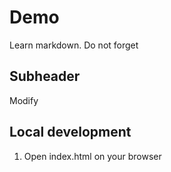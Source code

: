 # Demo

Learn markdown. Do not forget

## Subheader

Modify

## Local development

1. Open index.html on your browser
